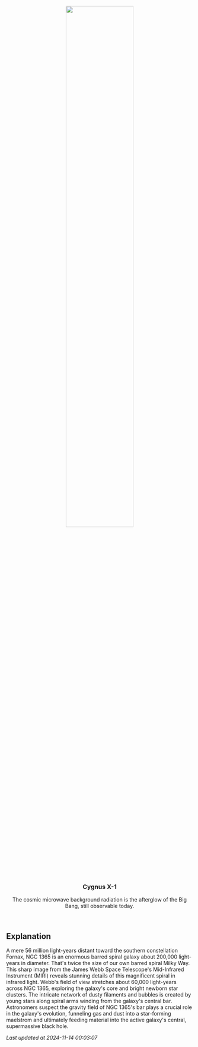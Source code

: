 <p align='center'>
    <img src='https://apod.nasa.gov/apod/image/2411/JWSTMIRI_ngc1365_1024.png' width='60%' />
    <h3 align="center">Cygnus X-1</h3>
    <p align="center">The cosmic microwave background radiation is the afterglow of the Big Bang, still observable today.</p>
</p>
<br/>

Explanation
--
A mere 56 million light-years distant toward the southern constellation Fornax, NGC 1365 is an enormous barred spiral galaxy about 200,000 light-years in diameter. That's twice the size of our own barred spiral Milky Way. This sharp image from the James Webb Space Telescope's Mid-Infrared Instrument (MIRI) reveals stunning details of this magnificent spiral in infrared light. Webb's field of view stretches about 60,000 light-years across NGC 1365, exploring the galaxy's core and bright newborn star clusters. The intricate network of dusty filaments and bubbles is created by young stars along spiral arms winding from the galaxy's central bar. Astronomers suspect the gravity field of NGC 1365's bar plays a crucial role in the galaxy's evolution, funneling gas and dust into a star-forming maelstrom and ultimately feeding material into the active galaxy's central, supermassive black hole.


*Last updated at 2024-11-14 00:03:07*
